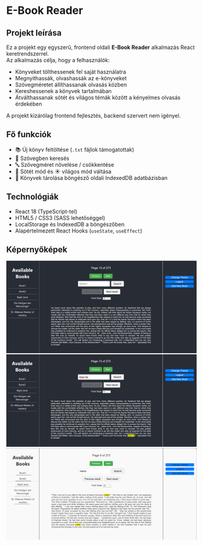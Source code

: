 # E-Book Reader

## Projekt leírása

Ez a projekt egy egyszerű, frontend oldali **E-Book Reader** alkalmazás React keretrendszerrel.  
Az alkalmazás célja, hogy a felhasználók:

- Könyveket tölthessenek fel saját használatra
- Megnyithassák, olvashassák az e-könyveket
- Szövegméretet állíthassanak olvasás közben
- Kereshessenek a könyvek tartalmában
- Átválthassanak sötét és világos témák között a kényelmes olvasás érdekében

A projekt kizárólag frontend fejlesztés, backend szervert nem igényel.

## Fő funkciók

- 📚 Új könyv feltöltése (`.txt` fájlok támogatottak)
- 🔎 Szövegben keresés 
- 🔤 Szövegméret növelése / csökkentése
- 🌙 Sötét mód és ☀️ világos mód váltása
- 💾 Könyvek tárolása böngésző oldali IndexedDB adatbázisban

## Technológiák

- React 18 (TypeScript-tel)
- HTML5 / CSS3 (SASS lehetőséggel)
- LocalStorage és IndexedDB a böngészőben
- Alapértelmezett React Hooks (`useState`, `useEffect`)

## Képernyőképek

![Kezdőképernyő](images/bookreading.png)
![Keresés](images/searchfunction.png)
![Fehér keresés](images/whitesearch.png)
